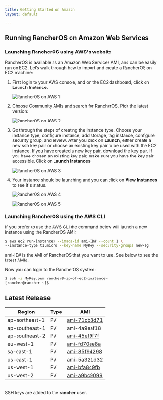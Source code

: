 ```yaml
---
title: Getting Started on Amazon
layout: default

---
```

## Running RancherOS on Amazon Web Services

### Launching RancherOS using AWS's website

RancherOS is available as an Amazon Web Services AMI, and can be easily run on EC2.  Let’s walk through how to import and create a RancherOS on EC2 machine:

1. First login to your AWS console, and on the EC2 dashboard, click on **Launch Instance**:

    ![RancherOS on AWS 1]({{site.baseurl}}/img/Rancher_aws1.png)

2. Choose Community AMIs and search for RancherOS. Pick the latest version:

    ![RancherOS on AWS 2]({{site.baseurl}}/img/Rancher_aws2.png)

3. Go through the steps of creating the instance type. Choose your instance type, configure instance, add storage, tag instance, configure security group, and review. After you click on **Launch**, either create a new ssh key pair or choose an existing key pair to be used with the EC2 instance. If you have created a new key pair, download the key pair. If you have chosen an existing key pair, make sure you have the key pair accessible. Click on **Launch Instances**. 

    ![RancherOS on AWS 3]({{site.baseurl}}/img/Rancher_aws3.png)

4. Your instance should be launching and you can click on **View Instances** to see it's status.

    ![RancherOS on AWS 4]({{site.baseurl}}/img/Rancher_aws4.png)
    
    ![RancherOS on AWS 5]({{site.baseurl}}/img/Rancher_aws5.png)


    
### Launching RancherOS using the AWS CLI

If you prefer to use the AWS CLI the command below will launch a new instance using the RancherOS AMI: 

```sh
$ aws ec2 run-instances --image-id ami-ID# --count 1 \
--instance-type t1.micro --key-name MyKey --security-groups new-sg
```
ami-ID# is the AMI of RancherOS that you want to use. See below to see the latest AMIs.

Now you can login to the RancherOS system:

```sh
$ ssh -i MyKey.pem rancher@<ip-of-ec2-instance>
[rancher@rancher ~]$
```

## Latest Release 

Region | Type | AMI |
-------|------|------
ap-northeast-1| PV | [ami-71cb3d71](https://console.aws.amazon.com/ec2/home?region=ap-northeast-1#launchAmi=ami-71cb3d71)
ap-southeast-1| PV | [ami-4a9eaf18](https://console.aws.amazon.com/ec2/home?region=ap-southeast-1#launchAmi=ami-4a9eaf18)
ap-southeast-2| PV | [ami-45ef9f7f](https://console.aws.amazon.com/ec2/home?region=ap-southeast-2#launchAmi=ami-45ef9f7f)
eu-west-1| PV | [ami-fd70ee8a](https://console.aws.amazon.com/ec2/home?region=eu-west-1#launchAmi=ami-fd70ee8a)
sa-east-1| PV | [ami-85f94298](https://console.aws.amazon.com/ec2/home?region=sa-east-1#launchAmi=ami-85f94298)
us-east-1| PV | [ami-5a321d32](https://console.aws.amazon.com/ec2/home?region=us-east-1#launchAmi=ami-5a321d32)
us-west-1| PV | [ami-bfa849fb](https://console.aws.amazon.com/ec2/home?region=us-west-1#launchAmi=ami-bfa849fb)
us-west-2| PV | [ami-a9bc9099](https://console.aws.amazon.com/ec2/home?region=us-west-2#launchAmi=ami-a9bc9099)

<br>
SSH keys are added to the <b>rancher</b> user.
<br>
